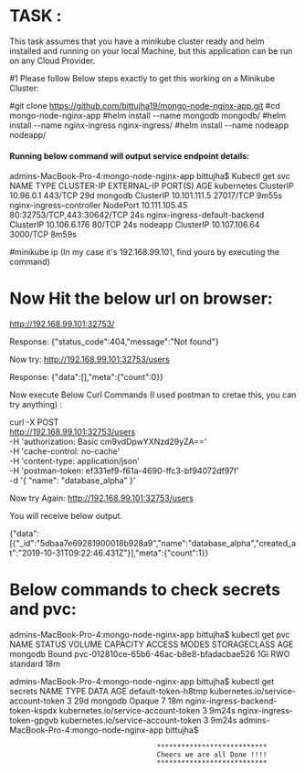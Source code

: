 TASK :
=====

This task assumes that you have a minikube cluster ready and helm installed and running on your local Machine, 
but this application can be run on any Cloud Provider.


#1 Please follow Below steps exactly to get this working on a Minikube Cluster:

#git clone https://github.com/bittujha19/mongo-node-nginx-app.git
#cd mongo-node-nginx-app
#helm install --name mongodb mongodb/
#helm install --name nginx-ingress nginx-ingress/
#helm install --name nodeapp nodeapp/

#### Running below command will output service endpoint details:

admins-MacBook-Pro-4:mongo-node-nginx-app bittujha$ Kubectl get svc
NAME                            TYPE        CLUSTER-IP      EXTERNAL-IP   PORT(S)                      AGE
kubernetes                      ClusterIP   10.96.0.1       <none>        443/TCP                      29d
mongodb                         ClusterIP   10.101.111.5    <none>        27017/TCP                    9m55s
nginx-ingress-controller        NodePort    10.111.105.45   <none>        80:32753/TCP,443:30642/TCP   24s
nginx-ingress-default-backend   ClusterIP   10.106.6.176    <none>        80/TCP                       24s
nodeapp                         ClusterIP   10.107.106.64   <none>        3000/TCP                     8m59s


#minikube ip (In my case it's 192.168.99.101, find yours by executing the command)

# Now Hit the below url on browser:
http://192.168.99.101:32753/

Response: {"status_code":404,"message":"Not found"}

Now try:
http://192.168.99.101:32753/users

Response: {"data":[],"meta":{"count":0}}

Now execute Below Curl Commands (I used postman to cretae this, you can try anything) :

curl -X POST \
  http://192.168.99.101:32753/users \
  -H 'authorization: Basic cm9vdDpwYXNzd29yZA==' \
  -H 'cache-control: no-cache' \
  -H 'content-type: application/json' \
  -H 'postman-token: ef331ef9-f61a-4690-ffc3-bf94072df97f' \
  -d '{
	"name": "database_alpha"
}'

Now try Again:
http://192.168.99.101:32753/users

You will receive below output.

{"data":[{"_id":"5dbaa7e69281900018b928a9","name":"database_alpha","created_at":"2019-10-31T09:22:46.431Z"}],"meta":{"count":1}}




Below commands to check secrets and pvc:
=======================================

admins-MacBook-Pro-4:mongo-node-nginx-app bittujha$ kubectl get pvc
NAME      STATUS   VOLUME                                     CAPACITY   ACCESS MODES   STORAGECLASS   AGE
mongodb   Bound    pvc-012810ce-65b6-46ac-b8e8-bfadacbae526   1Gi        RWO            standard       18m


admins-MacBook-Pro-4:mongo-node-nginx-app bittujha$ kubectl get secrets
NAME                                TYPE                                  DATA   AGE
default-token-h8tmp                 kubernetes.io/service-account-token   3      29d
mongodb                             Opaque                                7      18m
nginx-ingress-backend-token-kspdx   kubernetes.io/service-account-token   3      9m24s
nginx-ingress-token-gpgvb           kubernetes.io/service-account-token   3      9m24s
admins-MacBook-Pro-4:mongo-node-nginx-app bittujha$



                                        ***************************
                                        Cheers we are all Done !!!!
                                        ***************************

